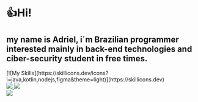 <div><!--parte de cima-->
<h1>👍Hi!</h1>
<h2>
my name is Adriel, i´m Brazilian programmer interested mainly in back-end technologies and ciber-security student in free times.
</h2>
<div style="display:"inline-block">
<!--
imagens
-->
[![My Skills](https://skillicons.dev/icons?i=java,kotlin,nodejs,figma&theme=light)](https://skillicons.dev)


</div>
<!--images-->
<div style="display:"inline-block">
<a href="https://www.linkedin.com/in/adriel-henrique-b32305200/" target="_blank">
<img src="https://img.shields.io/badge/LinkedIn-0077B5?style=for-the-badge&logo=linkedin&logoColor=white">
</a>
<a href="https://www.instagram.com/adriel.henrs/?hl=en" target="_blank">
<img src="https://img.shields.io/badge/Instagram-E4405F?style=for-the-badge&logo=instagram&logoColor=white">
</a>
</div>
<img src="https://media4.giphy.com/media/qgQUggAC3Pfv687qPC/giphy.gif?cid=790b7611b8a79cd01f9b72841cf0a6203bde3d05070c3c8a&rid=giphy.gif&ct=g">
<!--teste-->
